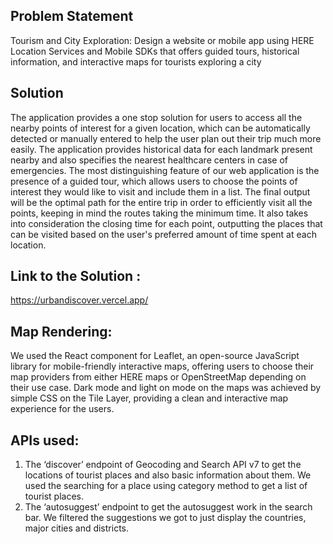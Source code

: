 ## Problem Statement
Tourism and City Exploration: Design a website or mobile app using HERE Location Services and Mobile SDKs that offers guided tours, historical information, and interactive maps for tourists exploring a city

## Solution

The application provides a one stop solution for users to access all the nearby points of interest for a given location, which can be automatically detected or manually entered to help the user plan out their trip much more easily. The application provides historical data for each landmark present nearby and also specifies the nearest healthcare centers in case of emergencies. The most distinguishing feature of our web application is the presence of a guided tour, which allows users to choose the points of interest they would like to visit and include them in a list. The final output will be the optimal path for the entire trip in  order to efficiently visit all the points, keeping in mind the routes taking the minimum time. It also takes into consideration the closing time for each point, outputting the places that can be visited based on the user's preferred amount of time spent at each location.

## Link to the Solution : 
https://urbandiscover.vercel.app/

## Map Rendering: 

We used the React component for Leaflet, an open-source JavaScript library for mobile-friendly interactive maps, offering users to choose their map providers from either HERE maps or OpenStreetMap depending on their use case. Dark mode and light on mode on the maps was achieved by simple CSS on the Tile Layer, providing a clean and interactive map experience for the users.

## APIs used:
1. The ‘discover’ endpoint of Geocoding and Search API v7 to get the locations of tourist places and also basic information about them. We used the searching for a place using category method to get a list of tourist places.
2. The ‘autosuggest’ endpoint to get the autosuggest work in the search bar. We filtered the suggestions we got to just display the countries, major cities and districts.

